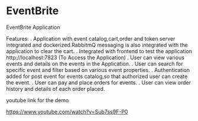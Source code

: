 # EventBrite
 EventBrite Application
 
 


Features:
. Application with event catalog,cart,order and token server integrated and dockerized.RabbitmQ messaging is also integrated with the application to clear the cart.
. Integrated with frontend to test the application http://localhost:7823 (To Access the Application)
. User can view various events and details on the events  in the Application.
. User can search for specific event and filter based on various event properties.
. Authentication added for post event for events catalog,so that authorized user can create the event.
. User can pay and place orders for events.
. User can view order history and details of each order placed.


youtube link for the demo

https://www.youtube.com/watch?v=Sub7ss9F-P0
   
  
